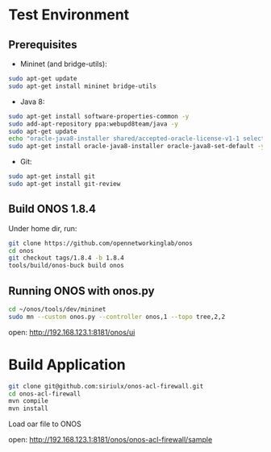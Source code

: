 # Test Environment
## Prerequisites
* Mininet (and bridge-utils):
```bash
sudo apt-get update
sudo apt-get install mininet bridge-utils
```
* Java 8:
```bash
sudo apt-get install software-properties-common -y
sudo add-apt-repository ppa:webupd8team/java -y
sudo apt-get update
echo "oracle-java8-installer shared/accepted-oracle-license-v1-1 select true" | sudo debconf-set-selections
sudo apt-get install oracle-java8-installer oracle-java8-set-default -y
```
* Git:
```bash
sudo apt-get install git
sudo apt-get install git-review
```

## Build ONOS 1.8.4
Under home dir, run:
```bash
git clone https://github.com/opennetworkinglab/onos
cd onos
git checkout tags/1.8.4 -b 1.8.4
tools/build/onos-buck build onos
```
## Running ONOS with onos.py
```bash
cd ~/onos/tools/dev/mininet
sudo mn --custom onos.py --controller onos,1 --topo tree,2,2
```
open: http://192.168.123.1:8181/onos/ui

# Build Application
```bash
git clone git@github.com:siriulx/onos-acl-firewall.git
cd onos-acl-firewall
mvn compile
mvn install
```
Load oar file to ONOS

open: http://192.168.123.1:8181/onos/onos-acl-firewall/sample
